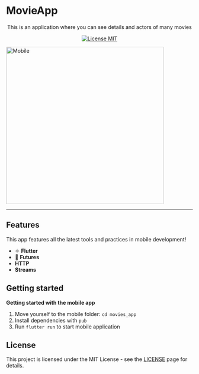 <br>
<h1>
MovieApp
</h1>

<p align="center">This is an application where you can see details and actors of many movies</p>

<p align="center">
  <a href="https://opensource.org/licenses/MIT">
    <img src="https://img.shields.io/badge/License-MIT-blue.svg" alt="License MIT">
  </a>
</p>

[//]: # "Add your gifs/images here:"

<div>
  <img src="./.github/mobile.gif" alt="Mobile" height="425">
</div>

<hr />

## Features

[//]: # "Add the features of your project here:"

This app features all the latest tools and practices in mobile development!

- ⚛️ **Flutter**
- 🧾 **Futures**
- **HTTP**
- **Streams**

## Getting started

**Getting started with the mobile app**

1. Move yourself to the mobile folder: `cd movies_app`
2. Install dependencies with `pub`
3. Run `flutter run` to start mobile application

## License

This project is licensed under the MIT License - see the [LICENSE](https://opensource.org/licenses/MIT) page for details.
